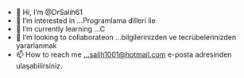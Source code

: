 - 👋 Hi, I’m @DrSalih61
- 👀 I’m interested in ...Programlama dilleri ile
- 🌱 I’m currently learning ...C 
- 💞️ I’m looking to collaborateon ...bilgilerinizden ve tecrübelerinizden yararlanmak 
- 📫 How to reach me ...salih1001@hotmail.com e-posta adresinden ulaşabilirsiniz.

<!---
DrSalih61/DrSalih61 is a ✨ special ✨ repository because its `README.md` (this file) appears on your GitHub profile.
You can click the Preview link to take a look at your changes.
--->
